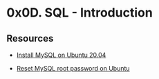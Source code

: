 # 0x0D. SQL - Introduction



## Resources
- [Install MySQL on Ubuntu 20.04](https://www.digitalocean.com/community/tutorials/how-to-install-mysql-on-ubuntu-20-04)

- [Reset MySQL root password on Ubuntu](https://www.digitalocean.com/community/tutorials/how-to-reset-your-mysql-or-mariadb-root-password-on-ubuntu-20-04)
